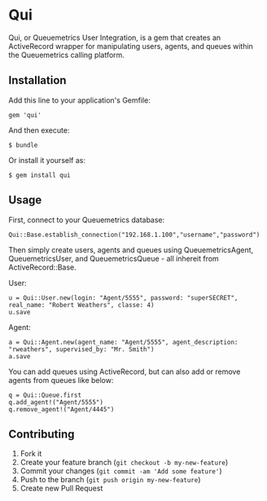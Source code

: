 # Qui

Qui, or Queuemetrics User Integration, is a gem that creates an ActiveRecord wrapper for manipulating users, agents, and queues within the Queuemetrics calling platform.

## Installation

Add this line to your application's Gemfile:

    gem 'qui'

And then execute:

    $ bundle

Or install it yourself as:

    $ gem install qui

## Usage

First, connect to your Queuemetrics database:

    Qui::Base.establish_connection("192.168.1.100","username","password")
    
Then simply create users, agents and queues using QueuemetricsAgent, QueuemetricsUser, and QueuemetricsQueue - all inhereit from ActiveRecord::Base.

User:

    u = Qui::User.new(login: "Agent/5555", password: "superSECRET", real_name: "Robert Weathers", classe: 4)
    u.save
    
Agent:

    a = Qui::Agent.new(agent_name: "Agent/5555", agent_description: "rweathers", supervised_by: "Mr. Smith")
    a.save

You can add queues using ActiveRecord, but can also add or remove agents from queues like below:

    q = Qui::Queue.first
    q.add_agent!("Agent/5555")
    q.remove_agent!("Agent/4445")

## Contributing

1. Fork it
2. Create your feature branch (`git checkout -b my-new-feature`)
3. Commit your changes (`git commit -am 'Add some feature'`)
4. Push to the branch (`git push origin my-new-feature`)
5. Create new Pull Request
